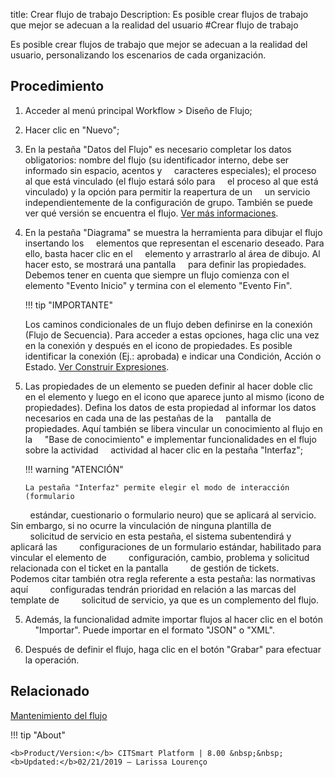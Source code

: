 title: Crear flujo de trabajo
Description: Es posible crear flujos de trabajo que mejor se adecuan a la realidad del usuario
#Crear flujo de trabajo

 Es posible crear flujos de trabajo que mejor se adecuan a la realidad del usuario, personalizando los escenarios de cada organización.

Procedimiento
------------

1.  Acceder al menú principal Workflow \> Diseño de Flujo;

2.  Hacer clic en "Nuevo";

3.  En la pestaña "Datos del Flujo" es necesario completar los datos obligatorios: nombre
    del flujo (su identificador interno, debe ser informado sin espacio, acentos y
    caracteres especiales); el proceso al que está vinculado (el flujo estará sólo para
    el proceso al que está vinculado) y la opción para permitir la reapertura de un
    un servicio independientemente de la configuración de grupo. También se puede ver
    qué versión se encuentra el flujo. [Ver más informaciones][1].

3.  En la pestaña "Diagrama" se muestra la herramienta para dibujar el flujo insertando los
    elementos que representan el escenario deseado. Para ello, basta hacer clic en el
    elemento y arrastrarlo al área de dibujo. Al hacer esto, se mostrará una pantalla
    para definir las propiedades. Debemos tener en cuenta que siempre un flujo comienza con 
    el elemento "Evento Inicio" y termina con el elemento "Evento Fin".

    !!! tip "IMPORTANTE"
        
	Los caminos condicionales de un flujo deben definirse en la conexión (Flujo de Secuencia). 
        Para acceder a estas opciones, haga clic una vez en la conexión y después en el icono de propiedades.
        Es posible identificar la conexión (Ej.: aprobada) e indicar una Condición, Acción o Estado. [Ver Construir Expresiones][2].

4.  Las propiedades de un elemento se pueden definir al hacer doble clic en el elemento 
    y luego en el icono que aparece junto al mismo (icono de propiedades). Defina los datos
    de esta propiedad al informar los datos necesarios en cada una de las pestañas de la
    pantalla de propiedades. Aquí también se libera vincular un conocimiento al flujo en la
    "Base de conocimiento" e implementar funcionalidades en el flujo sobre la actividad
    actividad al hacer clic en la pestaña "Interfaz";

    !!! warning "ATENCIÓN"

        La pestaña "Interfaz" permite elegir el modo de interacción (formulario
        estándar, cuestionario o formulario neuro) que se aplicará al servicio.
        Sin embargo, si no ocurre la vinculación de ninguna plantilla de
        solicitud de servicio en esta pestaña, el sistema subentendirá y aplicará las
        configuraciones de un formulario estándar, habilitado para vincular el elemento de
        configuración, cambio, problema y solicitud relacionada con el ticket en la pantalla
        de gestión de tickets.  
        Podemos citar también otra regla referente a esta pestaña: las normativas aquí
        configuradas tendrán prioridad en relación a las marcas del template de
        solicitud de servicio, ya que es un complemento del flujo.  


5.  Además, la funcionalidad admite importar flujos al hacer clic en el botón
    "Importar". Puede importar en el formato "JSON" o "XML".

6.  Después de definir el flujo, haga clic en el botón "Grabar" para efectuar la operación.

Relacionado
------------

[Mantenimiento del flujo](/es-es/citsmart-platform-8/workflow/use/workflow-maintenance.html)

!!! tip "About"

    <b>Product/Version:</b> CITSmart Platform | 8.00 &nbsp;&nbsp;
    <b>Updated:</b>02/21/2019 – Larissa Lourenço

[1]:/es-es/citsmart-platform-8/workflow/use/workflow-maintenance.html
[2]:/es-es/citsmart-platform-8/workflow/configuration/expressions-creator.html
